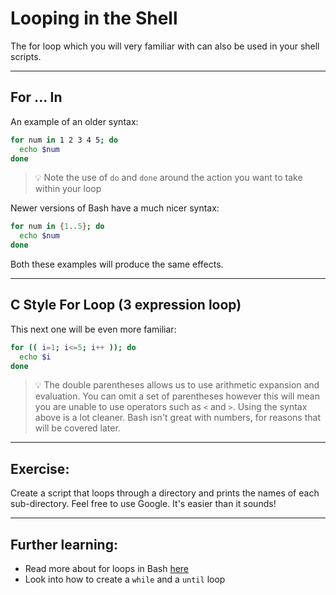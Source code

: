 # Looping in the Shell

The for loop which you will very familiar with can also be used in your shell scripts.

---

## For ... In

An example of an older syntax:

```sh
for num in 1 2 3 4 5; do
  echo $num
done
```

> 💡 Note the use of `do` and `done` around the action you want to take within your loop

Newer versions of Bash have a much nicer syntax:

```sh
for num in {1..5}; do
  echo $num
done
```

Both these examples will produce the same effects.

---

## C Style For Loop (3 expression loop)

This next one will be even more familiar:

```sh
for (( i=1; i<=5; i++ )); do
  echo $i
done
```

> 💡 The double parentheses allows us to use arithmetic expansion and evaluation. You can omit a set of parentheses however this will mean you are unable to use operators such as `<` and `>`. Using the syntax above is a lot cleaner. Bash isn't great with numbers, for reasons that will be covered later.

---

## Exercise:

Create a script that loops through a directory and prints the names of each sub-directory. Feel free to use Google. It's easier than it sounds!

---

## Further learning:

- Read more about for loops in Bash [here](https://www.cyberciti.biz/faq/bash-for-loop/)
- Look into how to create a `while` and a `until` loop
